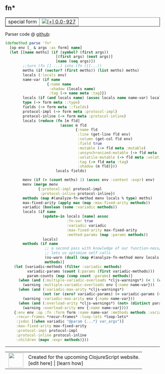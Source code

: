 ## fn\*



 <table border="1">
<tr>
<td>special form</td>
<td><a href="https://github.com/cljsinfo/cljs-api-docs/tree/0.0-927"><img valign="middle" alt="[+] 0.0-927" title="Added in 0.0-927" src="https://img.shields.io/badge/+-0.0--927-lightgrey.svg"></a> </td>
</tr>
</table>









Parser code @ [github](https://github.com/clojure/clojurescript/blob/r2024/src/clj/cljs/analyzer.clj#L554-L619):

```clj
(defmethod parse 'fn*
  [op env [_ & args :as form] name]
  (let [[name meths] (if (symbol? (first args))
                       [(first args) (next args)]
                       [name (seq args)])
        ;;turn (fn [] ...) into (fn ([]...))
        meths (if (vector? (first meths)) (list meths) meths)
        locals (:locals env)
        name-var (if name
                   {:name name
                    :shadow (locals name)
                    :tag (-> name meta :tag)}) 
        locals (if (and locals name) (assoc locals name name-var) locals)
        type (-> form meta ::type)
        fields (-> form meta ::fields)
        protocol-impl (-> form meta :protocol-impl)
        protocol-inline (-> form meta :protocol-inline)
        locals (reduce (fn [m fld]
                         (assoc m fld
                                {:name fld
                                 :line (get-line fld env)
                                 :column (get-col fld env)
                                 :field true
                                 :mutable (-> fld meta :mutable)
                                 :unsynchronized-mutable (-> fld meta :unsynchronized-mutable)
                                 :volatile-mutable (-> fld meta :volatile-mutable)
                                 :tag (-> fld meta :tag)
                                 :shadow (m fld)}))
                       locals fields)

        menv (if (> (count meths) 1) (assoc env :context :expr) env)
        menv (merge menv
               {:protocol-impl protocol-impl
                :protocol-inline protocol-inline})
        methods (map #(analyze-fn-method menv locals % type) meths)
        max-fixed-arity (apply max (map :max-fixed-arity methods))
        variadic (boolean (some :variadic methods))
        locals (if name
                 (update-in locals [name] assoc
                            :fn-var true
                            :variadic variadic
                            :max-fixed-arity max-fixed-arity
                            :method-params (map :params methods))
                 locals)
        methods (if name
                  ;; a second pass with knowledge of our function-ness/arity
                  ;; lets us optimize self calls
                  (no-warn (doall (map #(analyze-fn-method menv locals % type) meths)))
                  methods)]
    (let [variadic-methods (filter :variadic methods)
          variadic-params (count (:params (first variadic-methods)))
          param-counts (map (comp count :params) methods)]
      (when (and (:multiple-variadic-overloads *cljs-warnings*) (< 1 (count variadic-methods)))
        (warning :multiple-variadic-overloads env {:name name-var}))
      (when (and (:variadic-max-arity *cljs-warnings*)
                 (not (or (zero? variadic-params) (= variadic-params (+ 1 max-fixed-arity)))))
        (warning :variadic-max-arity env {:name name-var}))
      (when (and (:overload-arity *cljs-warnings*) (not= (distinct param-counts) param-counts))
        (warning :overload-arity env {:name name-var})))
    {:env env :op :fn :form form :name name-var :methods methods :variadic variadic
     :recur-frames *recur-frames* :loop-lets *loop-lets*
     :jsdoc [(when variadic "@param {...*} var_args")]
     :max-fixed-arity max-fixed-arity
     :protocol-impl protocol-impl
     :protocol-inline protocol-inline
     :children (mapv :expr methods)}))
```

<!--
Repo - tag - source tree - lines:

 <pre>
clojurescript @ r2024
└── src
    └── clj
        └── cljs
            └── <ins>[analyzer.clj:554-619](https://github.com/clojure/clojurescript/blob/r2024/src/clj/cljs/analyzer.clj#L554-L619)</ins>
</pre>

-->

---




 <table>
<tr><td>
<img valign="middle" align="right" width="48px" src="http://i.imgur.com/Hi20huC.png">
</td><td>
Created for the upcoming ClojureScript website.<br>
[edit here] | [learn how]
</td></tr></table>

[edit here]:https://github.com/cljsinfo/cljs-api-docs/blob/master/cljsdoc/special/fnSTAR.cljsdoc
[learn how]:https://github.com/cljsinfo/cljs-api-docs/wiki/cljsdoc-files

<!--

This information was too distracting to show to readers, but I'll leave it
commented here since it is helpful to:

- pretty-print the data used to generate this document
- and show how to retrieve that data



The API data for this symbol:

```clj
{:ns "special",
 :name "fn*",
 :type "special form",
 :source {:code "(defmethod parse 'fn*\n  [op env [_ & args :as form] name]\n  (let [[name meths] (if (symbol? (first args))\n                       [(first args) (next args)]\n                       [name (seq args)])\n        ;;turn (fn [] ...) into (fn ([]...))\n        meths (if (vector? (first meths)) (list meths) meths)\n        locals (:locals env)\n        name-var (if name\n                   {:name name\n                    :shadow (locals name)\n                    :tag (-> name meta :tag)}) \n        locals (if (and locals name) (assoc locals name name-var) locals)\n        type (-> form meta ::type)\n        fields (-> form meta ::fields)\n        protocol-impl (-> form meta :protocol-impl)\n        protocol-inline (-> form meta :protocol-inline)\n        locals (reduce (fn [m fld]\n                         (assoc m fld\n                                {:name fld\n                                 :line (get-line fld env)\n                                 :column (get-col fld env)\n                                 :field true\n                                 :mutable (-> fld meta :mutable)\n                                 :unsynchronized-mutable (-> fld meta :unsynchronized-mutable)\n                                 :volatile-mutable (-> fld meta :volatile-mutable)\n                                 :tag (-> fld meta :tag)\n                                 :shadow (m fld)}))\n                       locals fields)\n\n        menv (if (> (count meths) 1) (assoc env :context :expr) env)\n        menv (merge menv\n               {:protocol-impl protocol-impl\n                :protocol-inline protocol-inline})\n        methods (map #(analyze-fn-method menv locals % type) meths)\n        max-fixed-arity (apply max (map :max-fixed-arity methods))\n        variadic (boolean (some :variadic methods))\n        locals (if name\n                 (update-in locals [name] assoc\n                            :fn-var true\n                            :variadic variadic\n                            :max-fixed-arity max-fixed-arity\n                            :method-params (map :params methods))\n                 locals)\n        methods (if name\n                  ;; a second pass with knowledge of our function-ness/arity\n                  ;; lets us optimize self calls\n                  (no-warn (doall (map #(analyze-fn-method menv locals % type) meths)))\n                  methods)]\n    (let [variadic-methods (filter :variadic methods)\n          variadic-params (count (:params (first variadic-methods)))\n          param-counts (map (comp count :params) methods)]\n      (when (and (:multiple-variadic-overloads *cljs-warnings*) (< 1 (count variadic-methods)))\n        (warning :multiple-variadic-overloads env {:name name-var}))\n      (when (and (:variadic-max-arity *cljs-warnings*)\n                 (not (or (zero? variadic-params) (= variadic-params (+ 1 max-fixed-arity)))))\n        (warning :variadic-max-arity env {:name name-var}))\n      (when (and (:overload-arity *cljs-warnings*) (not= (distinct param-counts) param-counts))\n        (warning :overload-arity env {:name name-var})))\n    {:env env :op :fn :form form :name name-var :methods methods :variadic variadic\n     :recur-frames *recur-frames* :loop-lets *loop-lets*\n     :jsdoc [(when variadic \"@param {...*} var_args\")]\n     :max-fixed-arity max-fixed-arity\n     :protocol-impl protocol-impl\n     :protocol-inline protocol-inline\n     :children (mapv :expr methods)}))",
          :title "Parser code",
          :repo "clojurescript",
          :tag "r2024",
          :filename "src/clj/cljs/analyzer.clj",
          :lines [554 619]},
 :full-name "special/fn*",
 :full-name-encode "special/fnSTAR",
 :history [["+" "0.0-927"]]}

```

Retrieve the API data for this symbol:

```clj
;; from Clojure REPL
(require '[clojure.edn :as edn])
(-> (slurp "https://raw.githubusercontent.com/cljsinfo/cljs-api-docs/catalog/cljs-api.edn")
    (edn/read-string)
    (get-in [:symbols "special/fn*"]))
```

-->
